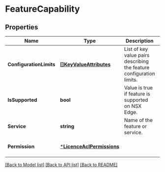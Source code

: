 # FeatureCapability

## Properties
Name | Type | Description | Notes
------------ | ------------- | ------------- | -------------
**ConfigurationLimits** | [**[]KeyValueAttributes**](keyValueAttributes.md) | List of key value pairs describing the feature configuration limits. | [optional] [default to null]
**IsSupported** | **bool** | Value is true if feature is supported on NSX Edge. | [optional] [default to null]
**Service** | **string** | Name of the feature or service. | [optional] [default to null]
**Permission** | [***LicenceAclPermissions**](licenceAclPermissions.md) |  | [optional] [default to null]

[[Back to Model list]](../README.md#documentation-for-models) [[Back to API list]](../README.md#documentation-for-api-endpoints) [[Back to README]](../README.md)

